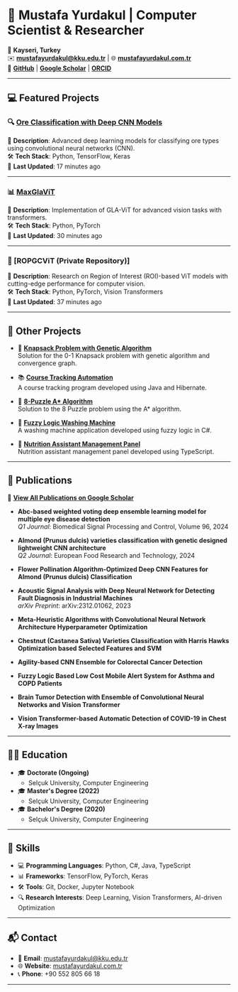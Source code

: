 # 🌟 Mustafa Yurdakul | Computer Scientist & Researcher

📍 **Kayseri, Turkey**  
✉️ **[mustafayurdakul@kku.edu.tr](mailto:mustafayurdakul@kku.edu.tr)** | 🌐 **[mustafayurdakul.com.tr](https://mustafayurdakul.com.tr/)**  
🔗 **[GitHub](https://github.com/ymyurdakul)** | **[Google Scholar](https://scholar.google.com/citations?user=CBICc64AAAAJ&hl=tr)** | **[ORCID](https://orcid.org/0000-0003-0562-4931)**  

---

## 💻 Featured Projects

### 🔍 [Ore Classification with Deep CNN Models](https://github.com/ymyurdakul/Ore-Classification-with-Deep-CNN-Models)
🌟 **Description**: Advanced deep learning models for classifying ore types using convolutional neural networks (CNN).  
🛠️ **Tech Stack**: Python, TensorFlow, Keras  
📅 **Last Updated**: 17 minutes ago  

---

### 📊 [MaxGlaViT](https://github.com/ymyurdakul/MaxGlaViT)
🌟 **Description**: Implementation of GLA-ViT for advanced vision tasks with transformers.  
🛠️ **Tech Stack**: Python, PyTorch  
📅 **Last Updated**: 30 minutes ago  

---

### 🧠 [ROPGCViT (Private Repository)]
🌟 **Description**: Research on Region of Interest (ROI)-based ViT models with cutting-edge performance for computer vision.  
🛠️ **Tech Stack**: Python, PyTorch, Vision Transformers  
📅 **Last Updated**: 37 minutes ago  

---

## 📂 Other Projects

- 🧮 **[Knapsack Problem with Genetic Algorithm](https://github.com/ymyurdakul/Knapsack-Problem-With-Genetic-Algorithm)**  
  Solution for the 0-1 Knapsack problem with genetic algorithm and convergence graph.

- 📚 **[Course Tracking Automation](https://github.com/ymyurdakul/Kurs-Takip-Otomasyonu)**  
  A course tracking program developed using Java and Hibernate.

- 🧩 **[8-Puzzle A* Algorithm](https://github.com/ymyurdakul/8-Puzzle-A-Star)**  
  Solution to the 8 Puzzle problem using the A* algorithm.

- 🧼 **[Fuzzy Logic Washing Machine](https://github.com/ymyurdakul/Bulanik-Mantik-Camasir-Makinesi)**  
  A washing machine application developed using fuzzy logic in C#.

- 🍎 **[Nutrition Assistant Management Panel](https://github.com/ymyurdakul/Beslenme-Asistanim-Yonetim-Paneli)**  
  Nutrition assistant management panel developed using TypeScript.

---

## 📖 Publications  
🔗 **[View All Publications on Google Scholar](https://scholar.google.com/citations?user=CBICc64AAAAJ&hl=tr)**  

- **Abc-based weighted voting deep ensemble learning model for multiple eye disease detection**  
  *Q1 Journal*: Biomedical Signal Processing and Control, Volume 96, 2024  

- **Almond (Prunus dulcis) varieties classification with genetic designed lightweight CNN architecture**  
  *Q2 Journal*: European Food Research and Technology, 2024  

- **Flower Pollination Algorithm-Optimized Deep CNN Features for Almond (Prunus dulcis) Classification**  

- **Acoustic Signal Analysis with Deep Neural Network for Detecting Fault Diagnosis in Industrial Machines**  
  *arXiv Preprint*: arXiv:2312.01062, 2023  

- **Meta-Heuristic Algorithms with Convolutional Neural Network Architecture Hyperparameter Optimization**  

- **Chestnut (Castanea Sativa) Varieties Classification with Harris Hawks Optimization based Selected Features and SVM**  

- **Agility-based CNN Ensemble for Colorectal Cancer Detection**  

- **Fuzzy Logic Based Low Cost Mobile Alert System for Asthma and COPD Patients**  

- **Brain Tumor Detection with Ensemble of Convolutional Neural Networks and Vision Transformer**  

- **Vision Transformer-based Automatic Detection of COVID-19 in Chest X-ray Images**  

---

## 👨‍🎓 Education

- 🎓 **Doctorate (Ongoing)**  
  - Selçuk University, Computer Engineering  
- 🎓 **Master's Degree (2022)**  
  - Selçuk University, Computer Engineering  
- 🎓 **Bachelor's Degree (2020)**  
  - Selçuk University, Computer Engineering  

---

## 🌟 Skills

- 💻 **Programming Languages**: Python, C#, Java, TypeScript  
- 📊 **Frameworks**: TensorFlow, PyTorch, Keras  
- 🛠️ **Tools**: Git, Docker, Jupyter Notebook  
- 🔍 **Research Interests**: Deep Learning, Vision Transformers, AI-driven Optimization  

---

## 📬 Contact

- 📧 **Email**: [mustafayurdakul@kku.edu.tr](mailto:mustafayurdakul@kku.edu.tr)  
- 🌐 **Website**: [mustafayurdakul.com.tr](https://mustafayurdakul.com.tr/)  
- 📞 **Phone**: +90 552 805 66 18  

---
